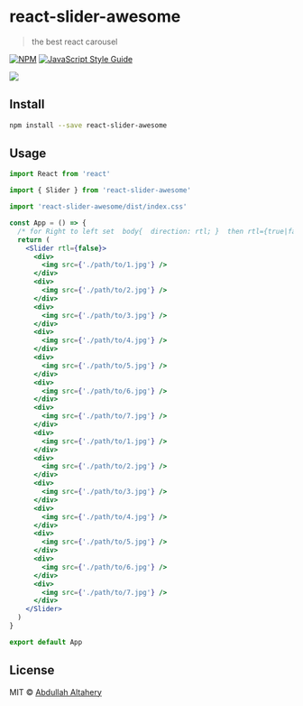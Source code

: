 # react-slider-awesome

> the best react carousel

[![NPM](https://img.shields.io/npm/v/react-slider-awesome.svg)](https://www.npmjs.com/package/react-slider-awesome) [![JavaScript Style Guide](https://img.shields.io/badge/code_style-standard-brightgreen.svg)](https://standardjs.com)

![](name-of-giphy.gif)

## Install

```bash
npm install --save react-slider-awesome
```

## Usage

```jsx
import React from 'react'

import { Slider } from 'react-slider-awesome'

import 'react-slider-awesome/dist/index.css'

const App = () => {
  /* for Right to left set  body{  direction: rtl; }  then rtl={true|false} */
  return (
    <Slider rtl={false}>
      <div>
        <img src={'./path/to/1.jpg'} />
      </div>
      <div>
        <img src={'./path/to/2.jpg'} />
      </div>
      <div>
        <img src={'./path/to/3.jpg'} />
      </div>
      <div>
        <img src={'./path/to/4.jpg'} />
      </div>
      <div>
        <img src={'./path/to/5.jpg'} />
      </div>
      <div>
        <img src={'./path/to/6.jpg'} />
      </div>
      <div>
        <img src={'./path/to/7.jpg'} />
      </div>
      <div>
        <img src={'./path/to/1.jpg'} />
      </div>
      <div>
        <img src={'./path/to/2.jpg'} />
      </div>
      <div>
        <img src={'./path/to/3.jpg'} />
      </div>
      <div>
        <img src={'./path/to/4.jpg'} />
      </div>
      <div>
        <img src={'./path/to/5.jpg'} />
      </div>
      <div>
        <img src={'./path/to/6.jpg'} />
      </div>
      <div>
        <img src={'./path/to/7.jpg'} />
      </div>
    </Slider>
  )
}

export default App
```

## License

MIT © [Abdullah Altahery](https://github.com/kernelcode)
